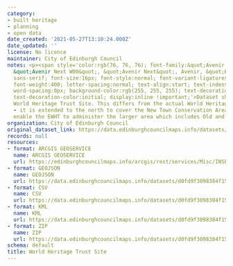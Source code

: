```yaml
---
category:
- built heritage
- planning
- open data
date_created: '2021-05-27T13:10:24.000Z'
date_updated: ''
license: No licence
maintainer: City of Edinburgh Council
notes: <p><span style='color:rgb(76, 76, 76); font-family:&quot;Avenir Next W01&quot;,
  &quot;Avenir Next W00&quot;, &quot;Avenir Next&quot;, Avenir, &quot;Helvetica Neue&quot;,
  sans-serif; font-size:16px; font-style:normal; font-variant-ligatures:normal; font-variant-caps:normal;
  font-weight:400; letter-spacing:normal; text-align:start; text-indent:0px; text-transform:none;
  word-spacing:0px; background-color:rgb(255, 255, 255); text-decoration-style:initial;
  text-decoration-color:initial; display:inline !important;'>Dataset showing the Edinburgh
  World Heritage Trust Site. This differs from the actual World Heritage Boundary
  - it is extended to the north to cover the New Town Conservation Area. This is to
  enable the EWHT to administer the larger area which includes Old and New Towns.</span></p>
organization: City of Edinburgh Council
original_dataset_link: https://data.edinburghcouncilmaps.info/datasets/d0fd9f3098384f15b20d526782392be9_19
records: null
resources:
- format: ARCGIS GEOSERVICE
  name: ARCGIS GEOSERVICE
  url: https://edinburghcouncilmaps.info/arcgis/rest/services/Misc/INSPIRE/MapServer/19
- format: GEOJSON
  name: GEOJSON
  url: https://data.edinburghcouncilmaps.info/datasets/d0fd9f3098384f15b20d526782392be9_19.geojson?outSR=%7B%22latestWkid%22%3A27700%2C%22wkid%22%3A27700%7D
- format: CSV
  name: CSV
  url: https://data.edinburghcouncilmaps.info/datasets/d0fd9f3098384f15b20d526782392be9_19.csv?outSR=%7B%22latestWkid%22%3A27700%2C%22wkid%22%3A27700%7D
- format: KML
  name: KML
  url: https://data.edinburghcouncilmaps.info/datasets/d0fd9f3098384f15b20d526782392be9_19.kml?outSR=%7B%22latestWkid%22%3A27700%2C%22wkid%22%3A27700%7D
- format: ZIP
  name: ZIP
  url: https://data.edinburghcouncilmaps.info/datasets/d0fd9f3098384f15b20d526782392be9_19.zip?outSR=%7B%22latestWkid%22%3A27700%2C%22wkid%22%3A27700%7D
schema: default
title: World Heritage Trust Site
---
```


